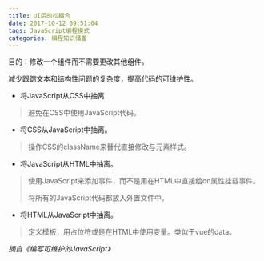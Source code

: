 ```yaml
---
title: UI层的松耦合
date: 2017-10-12 09:51:04
tags: JavaScript编程模式
categories: 编程知识储备
---
```


目的：修改一个组件而不需要更改其他组件。

减少跟踪文本和结构性问题的复杂度，提高代码的可维护性。

- 将JavaScript从CSS中抽离

> 避免在CSS中使用JavaScript代码。

- 将CSS从JavaScript中抽离。

> 操作CSS的className来替代直接修改与元素样式。

- 将JavaScript从HTML中抽离。

> 使用JavaScript来添加事件，而不是用在HTML中直接给on属性挂载事件。
>
> 将所有的JavaScript代码都放入外置文件中。

- 将HTML从JavaScript中抽离。

> 定义模板，用占位符或是在HTML中使用变量。类似于vue的data。



*摘自《编写可维护的JavaScript》*